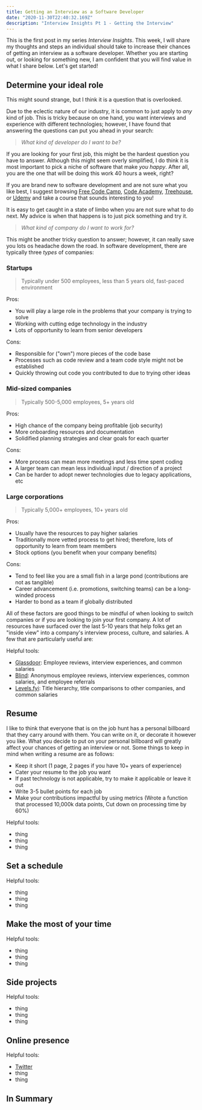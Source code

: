 ```yaml
---
title: Getting an Interview as a Software Developer
date: "2020-11-30T22:40:32.169Z"
description: "Interview Insights Pt 1 - Getting the Interview"
---
```


This is the first post in my series _Interview Insights_. This week, I will share my thoughts and steps an individual should take to increase their chances of getting an interview as a software developer. Whether you are starting out, or looking for something new, I am confident that you will find value in what I share below. Let's get started!

## Determine your ideal role

This might sound strange, but I think it is a question that is overlooked.

Due to the eclectic nature of our industry, it is common to just apply to _any_ kind of job. This is tricky because on one hand, you want interviews and experience with different technologies; however, I have found that answering the questions can put you ahead in your search:

> _What kind of developer do I want to be?_

If you are looking for your first job, this might be the hardest question you have to answer. Although this might seem overly simplified, I do think it is most important to pick a niche of software that make _you happy_. After all, you are the one that will be doing this work 40 hours a week, right?

If you are brand new to software development and are not sure what you like best, I suggest browsing [Free Code Camp](https://www.freecodecamp.org/), [Code Academy](https://www.codecademy.com/), [Treehouse](https://teamtreehouse.com/), or [Udemy](https://www.udemy.com/) and take a course that sounds interesting to you!

It is easy to get caught in a state of limbo when you are not sure what to do next. My advice is when that happens is to just pick something and try it.

> _What kind of company do I want to work for?_

This might be another tricky question to answer; however, it can really save you lots os headache down the road. In software development, there are typically three _types_ of companies:

### Startups

> Typically under 500 employees, less than 5 years old, fast-paced environment

Pros:

- You will play a large role in the problems that your company is trying to solve
- Working with cutting edge technology in the industry
- Lots of opportunity to learn from senior developers

Cons:

- Responsible for ("own") more pieces of the code base
- Processes such as code review and a team code style might not be established
- Quickly throwing out code you contributed to due to trying other ideas

### Mid-sized companies

> Typically 500-5,000 employees, 5+ years old

Pros:

- High chance of the company being profitable (job security)
- More onboarding resources and documentation
- Solidified planning strategies and clear goals for each quarter

Cons:

- More process can mean more meetings and less time spent coding
- A larger team can mean less individual input / direction of a project
- Can be harder to adopt newer technologies due to legacy applications, etc

### Large corporations

> Typically 5,000+ employees, 10+ years old

Pros:

- Usually have the resources to pay higher salaries
- Traditionally more vetted process to get hired; therefore, lots of opportunity to learn from team members
- Stock options (you benefit when your company benefits)

Cons:

- Tend to feel like you are a small fish in a large pond (contributions are not as tangible)
- Career advancement (i.e. promotions, switching teams) can be a long-winded process
- Harder to bond as a team if globally distributed

All of these factors are good things to be mindful of when looking to switch companies or if you are looking to join your first company. A lot of resources have surfaced over the last 5-10 years that help folks get an "inside view" into a company's interview process, culture, and salaries. A few that are particularly useful are:

Helpful tools:

- [Glassdoor](https://www.glassdoor.com/): Employee reviews, interview experiences, and common salaries
- [Blind](https://www.teamblind.com/): Anonymous employee reviews, interview experiences, common salaries, and employee referrals
- [Levels.fyi](https://www.levels.fyi/): Title hierarchy, title comparisons to other companies, and common salaries

## Resume

I like to think that everyone that is on the job hunt has a personal billboard that they carry around with them. You can write on it, or decorate it however you like. What you decide to put on your personal billboard will greatly affect your chances of getting an interview or not. Some things to keep in mind when writing a resume are as follows:

- Keep it short (1 page, 2 pages if you have 10+ years of experience)
- Cater your resume to the job you want
- If past technology is not applicable, try to make it applicable or leave it out
- Write 3-5 bullet points for each job
- Make your contributions impactful by using metrics (Wrote a function that processed 10,000k data points, Cut down on processing time by 60%)

Helpful tools:

- thing
- thing
- thing

## Set a schedule

Helpful tools:

- thing
- thing
- thing

## Make the most of your time

Helpful tools:

- thing
- thing
- thing

## Side projects

Helpful tools:

- thing
- thing
- thing

## Online presence

Helpful tools:

- [Twitter](https://www.glassdoor.com/)
- thing
- thing

## In Summary
